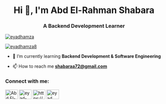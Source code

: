 <h1 align="center">Hi 👋, I'm Abd El-Rahman Shabara</h1>
<h3 align="center">A Backend Development Learner</h3>

<p align="left"> <a href="https://github.com/ryo-ma/github-profile-trophy"><img src="https://github-profile-trophy.vercel.app/?username=eyadhamza" alt="eyadhamza" /></a> </p>

<p align="left"> <a href="https://twitter.com/eyadhamza8" target="blank"><img src="https://img.shields.io/twitter/follow/eyadhamza8?logo=twitter&style=for-the-badge" alt="eyadhamza8" /></a> </p>


- 🌱 I’m currently learning **Backend Development & Software Engineering**

- 📫 How to reach me **shabaraa72@gmail.com**

<h3 align="left">Connect with me:</h3>
<p align="left">
<a href="https://t.me/aasha2222" target="blank"><img align="center" src="https://raw.githubusercontent.com/rahuldkjain/github-profile-readme-generator/master/src/images/icons/Social/telegram.svg" alt="Abd El-Rahman Shabara" height="30" width="40" /></a>
<a href="https://linkedin.com/in/eyad-hamza-69b8791b4" target="blank"><img align="center" src="https://raw.githubusercontent.com/rahuldkjain/github-profile-readme-generator/master/src/images/icons/Social/linked-in-alt.svg" alt="eyad-hamza-69b8791b4" height="30" width="40" /></a>
<a href="https://fb.com/https://www.facebook.com/eyad.hamza.1/" target="blank"><img align="center" src="https://raw.githubusercontent.com/rahuldkjain/github-profile-readme-generator/master/src/images/icons/Social/facebook.svg" alt="https://www.facebook.com/eyad.hamza.1/" height="30" width="40" /></a>
<a href="https://www.youtube.com/channel/UC3Xs2OtH-4lLIGJj15RwbGQ" target="blank"><img align="center" src="https://raw.githubusercontent.com/rahuldkjain/github-profile-readme-generator/master/src/images/icons/Social/youtube.svg" alt="eyad hamza - π's space" height="30" width="40" /></a>
</p>



